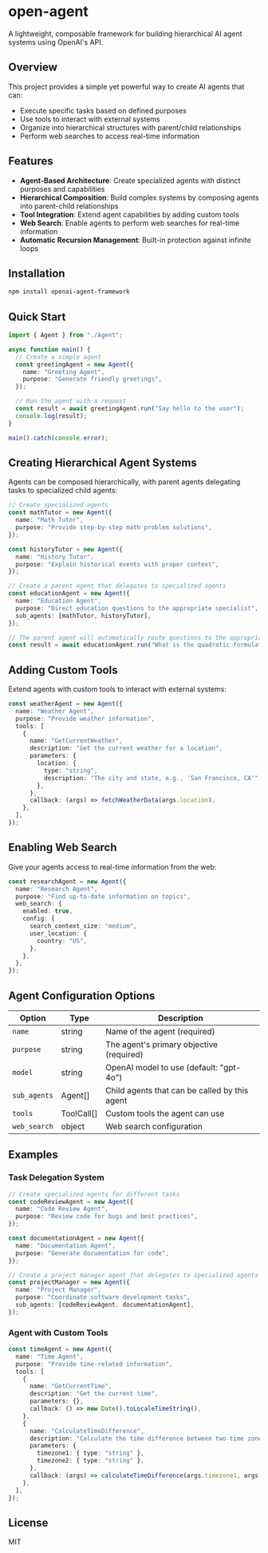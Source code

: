 # open-agent

A lightweight, composable framework for building hierarchical AI agent systems using OpenAI's API.

## Overview

This project provides a simple yet powerful way to create AI agents that can:
- Execute specific tasks based on defined purposes
- Use tools to interact with external systems
- Organize into hierarchical structures with parent/child relationships
- Perform web searches to access real-time information

## Features

- **Agent-Based Architecture**: Create specialized agents with distinct purposes and capabilities
- **Hierarchical Composition**: Build complex systems by composing agents into parent-child relationships
- **Tool Integration**: Extend agent capabilities by adding custom tools
- **Web Search**: Enable agents to perform web searches for real-time information
- **Automatic Recursion Management**: Built-in protection against infinite loops

## Installation

```bash
npm install openai-agent-framework
```

## Quick Start

```typescript
import { Agent } from "./Agent";

async function main() {
  // Create a simple agent
  const greetingAgent = new Agent({
    name: "Greeting Agent",
    purpose: "Generate friendly greetings",
  });

  // Run the agent with a request
  const result = await greetingAgent.run("Say hello to the user");
  console.log(result);
}

main().catch(console.error);
```

## Creating Hierarchical Agent Systems

Agents can be composed hierarchically, with parent agents delegating tasks to specialized child agents:

```typescript
// Create specialized agents
const mathTutor = new Agent({
  name: "Math Tutor",
  purpose: "Provide step-by-step math problem solutions",
});

const historyTutor = new Agent({
  name: "History Tutor",
  purpose: "Explain historical events with proper context",
});

// Create a parent agent that delegates to specialized agents
const educationAgent = new Agent({
  name: "Education Agent",
  purpose: "Direct education questions to the appropriate specialist",
  sub_agents: [mathTutor, historyTutor],
});

// The parent agent will automatically route questions to the appropriate sub-agent
const result = await educationAgent.run("What is the quadratic formula?");
```

## Adding Custom Tools

Extend agents with custom tools to interact with external systems:

```typescript
const weatherAgent = new Agent({
  name: "Weather Agent",
  purpose: "Provide weather information",
  tools: [
    {
      name: "GetCurrentWeather",
      description: "Get the current weather for a location",
      parameters: {
        location: {
          type: "string",
          description: "The city and state, e.g., 'San Francisco, CA'",
        },
      },
      callback: (args) => fetchWeatherData(args.location),
    },
  ],
});
```

## Enabling Web Search

Give your agents access to real-time information from the web:

```typescript
const researchAgent = new Agent({
  name: "Research Agent",
  purpose: "Find up-to-date information on topics",
  web_search: { 
    enabled: true,
    config: {
      search_context_size: "medium",
      user_location: {
        country: "US",
      },
    },
  },
});
```

## Agent Configuration Options

| Option | Type | Description |
|--------|------|-------------|
| `name` | string | Name of the agent (required) |
| `purpose` | string | The agent's primary objective (required) |
| `model` | string | OpenAI model to use (default: "gpt-4o") |
| `sub_agents` | Agent[] | Child agents that can be called by this agent |
| `tools` | ToolCall[] | Custom tools the agent can use |
| `web_search` | object | Web search configuration |

## Examples

### Task Delegation System

```typescript
// Create specialized agents for different tasks
const codeReviewAgent = new Agent({
  name: "Code Review Agent",
  purpose: "Review code for bugs and best practices",
});

const documentationAgent = new Agent({
  name: "Documentation Agent",
  purpose: "Generate documentation for code",
});

// Create a project manager agent that delegates to specialized agents
const projectManager = new Agent({
  name: "Project Manager",
  purpose: "Coordinate software development tasks",
  sub_agents: [codeReviewAgent, documentationAgent],
});
```

### Agent with Custom Tools

```typescript
const timeAgent = new Agent({
  name: "Time Agent",
  purpose: "Provide time-related information",
  tools: [
    {
      name: "GetCurrentTime",
      description: "Get the current time",
      parameters: {},
      callback: () => new Date().toLocaleTimeString(),
    },
    {
      name: "CalculateTimeDifference",
      description: "Calculate the time difference between two time zones",
      parameters: {
        timezone1: { type: "string" },
        timezone2: { type: "string" },
      },
      callback: (args) => calculateTimeDifference(args.timezone1, args.timezone2),
    },
  ],
});
```

## License

MIT

